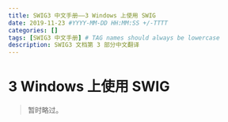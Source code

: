 ```yaml
---
title: SWIG3 中文手册——3 Windows 上使用 SWIG
date: 2019-11-23 #YYYY-MM-DD HH:MM:SS +/-TTTT
categories: []
tags: [SWIG3 中文手册] # TAG names should always be lowercase
description: SWIG3 文档第 3 部分中文翻译
---
```


# 3 Windows 上使用 SWIG

> 暂时略过。
